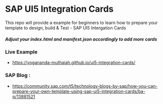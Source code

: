 # SAP UI5 Integration Cards

This repo will provide a example for beginners to learn how to prepare your template to design, build & Test - SAP UI5 Intergation Cards


##### Adjust your index.html and manifest.json accordingly to add more cards


### Live Example
* https://yogananda-muthaiah.github.io/ui5-integration-cards/

### SAP Blog : 
* https://community.sap.com/t5/technology-blogs-by-sap/how-you-can-prepare-your-own-template-using-sap-ui5-integration-cards/ba-p/13881521
